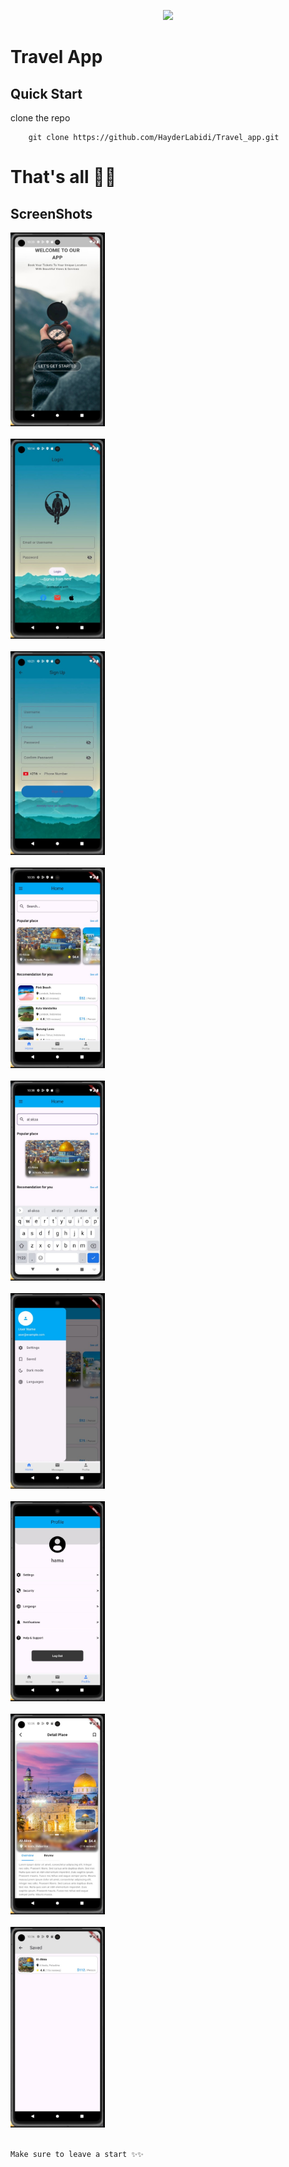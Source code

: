<p align="center"><a href="https://androidstudio.com" target="_blank"><img src="https://www.svgrepo.com/show/353751/flutter.svg" width="400"></a></p>

# Travel App

## Quick Start 
clone the repo
```
    git clone https://github.com/HayderLabidi/Travel_app.git
```


# That's all 🎊🎉 

## ScreenShots
<img src="flutter_photos/Picture1.png" width="30%" /><br /> <br />
<img src="flutter_photos/Picture2.jpg" width="30%" /><br /> <br />
<img src="flutter_photos/Picture3.jpg" width="30%" /><br /> <br />
<img src="flutter_photos/Picture4.jpg" width="30%" /><br /> <br />
<img src="flutter_photos/Picture5.jpg" width="30%" /><br /> <br />
<img src="flutter_photos/Picture6.jpg" width="30%" /><br /> <br />
<img src="flutter_photos/Picture7.jpg" width="30%" /><br /> <br />
<img src="flutter_photos/Picture8.jpg" width="30%" /><br /> <br />
<img src="flutter_photos/Picture9.jpg" width="30%" /><br /> <br />




```
Make sure to leave a start ✨✨
```

